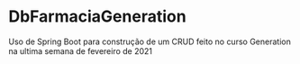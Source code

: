 # DbFarmaciaGeneration
Uso de Spring Boot para construção de um CRUD feito no curso Generation na ultima semana de fevereiro de 2021
